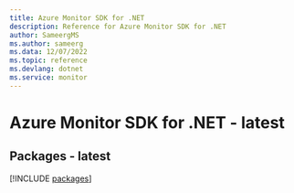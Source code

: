 ```yaml
---
title: Azure Monitor SDK for .NET
description: Reference for Azure Monitor SDK for .NET
author: SameergMS
ms.author: sameerg
ms.data: 12/07/2022
ms.topic: reference
ms.devlang: dotnet
ms.service: monitor
---
```

# Azure Monitor SDK for .NET - latest
## Packages - latest
[!INCLUDE [packages](monitor-index.md)]